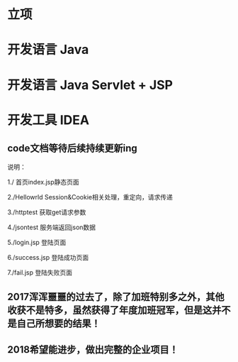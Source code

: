 

# 立项


# 开发语言 Java


# 开发语言 Java Servlet + JSP


# 开发工具 IDEA




## code文档等待后续持续更新ing

说明：

  1./ 首页index.jsp静态页面

  2./Hellowrld Session&Cookie相关处理，重定向，请求传递

  3./httptest 获取get请求参数

  4./jsontest 服务端返回json数据

  5./login.jsp 登陆页面

  6./success.jsp 登陆成功页面

  7./fail.jsp 登陆失败页面



## 2017浑浑噩噩的过去了，除了加班特别多之外，其他收获不是特多，虽然获得了年度加班冠军，但是这并不是自己所想要的结果！

## 2018希望能进步，做出完整的企业项目！
